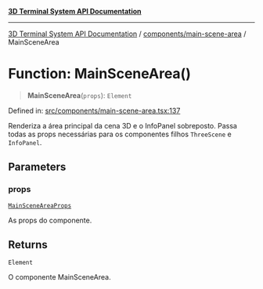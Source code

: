 [**3D Terminal System API Documentation**](../../../README.md)

***

[3D Terminal System API Documentation](../../../README.md) / [components/main-scene-area](../README.md) / MainSceneArea

# Function: MainSceneArea()

> **MainSceneArea**(`props`): `Element`

Defined in: [src/components/main-scene-area.tsx:137](https://github.com/Dicommunitas/ThreeJS_Terminal_3D/blob/20cf40967bd739fbee6d804c3e821483cc482c65/src/components/main-scene-area.tsx#L137)

Renderiza a área principal da cena 3D e o InfoPanel sobreposto.
Passa todas as props necessárias para os componentes filhos `ThreeScene` e `InfoPanel`.

## Parameters

### props

[`MainSceneAreaProps`](../interfaces/MainSceneAreaProps.md)

As props do componente.

## Returns

`Element`

O componente MainSceneArea.
